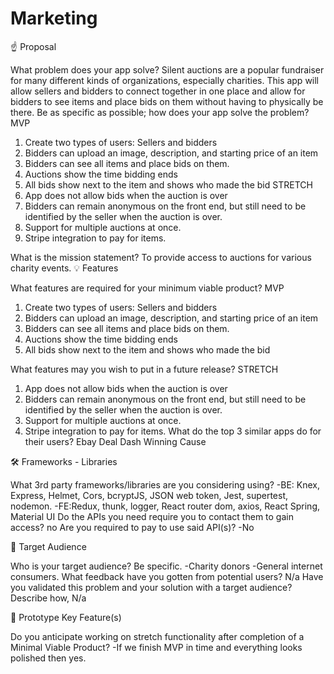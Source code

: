 # Marketing

☝️ Proposal

What problem does your app solve?
Silent auctions are a popular fundraiser for many different kinds of organizations, especially charities. This app will allow sellers and bidders to connect together in one place and allow for bidders to see items and place bids on them without having to physically be there.
Be as specific as possible; how does your app solve the problem?
MVP

1. Create two types of users: Sellers and bidders
2. Bidders can upload an image, description, and starting price of an item
3. Bidders can see all items and place bids on them.
4. Auctions show the time bidding ends
5. All bids show next to the item and shows who made the bid
   STRETCH
6. App does not allow bids when the auction is over
7. Bidders can remain anonymous on the front end, but still need to be identified by the seller when the auction is over.
8. Support for multiple auctions at once.
9. Stripe integration to pay for items.

What is the mission statement?
To provide access to auctions for various charity events.
💡 Features

What features are required for your minimum viable product?
MVP

1. Create two types of users: Sellers and bidders
2. Bidders can upload an image, description, and starting price of an item
3. Bidders can see all items and place bids on them.
4. Auctions show the time bidding ends
5. All bids show next to the item and shows who made the bid

What features may you wish to put in a future release?
STRETCH

1. App does not allow bids when the auction is over
2. Bidders can remain anonymous on the front end, but still need to be identified by the seller when the auction is over.
3. Support for multiple auctions at once.
4. Stripe integration to pay for items.
   What do the top 3 similar apps do for their users?
   Ebay
   Deal Dash
   Winning Cause

🛠 Frameworks - Libraries

What 3rd party frameworks/libraries are you considering using?
-BE: Knex, Express, Helmet, Cors, bcryptJS, JSON web token, Jest, supertest, nodemon.
-FE:Redux, thunk, logger, React router dom, axios, React Spring, Material UI
Do the APIs you need require you to contact them to gain access?
no
Are you required to pay to use said API(s)?
-No

🎯 Target Audience

Who is your target audience? Be specific.
-Charity donors
-General internet consumers.
What feedback have you gotten from potential users?
N/a
Have you validated this problem and your solution with a target audience? Describe how,
N/a

🔑 Prototype Key Feature(s)

Do you anticipate working on stretch functionality after completion of a Minimal Viable Product?
-If we finish MVP in time and everything looks polished then yes.
